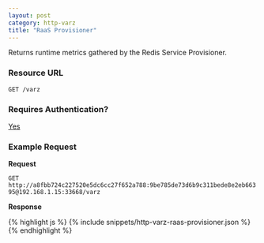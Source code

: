 ```yaml
---
layout: post
category: http-varz
title: "RaaS Provisioner"
---
```


Returns runtime metrics gathered by the Redis Service Provisioner.

### Resource URL

`GET /varz`

### Requires Authentication?

[Yes](/http-varz/authentication)

### Example Request

**Request**

`GET http://a8fbb724c227520e5dc6cc27f652a788:9be785de73d6b9c311bede8e2eb66395@192.168.1.15:33668/varz`

**Response**

<div class="js example">
{% highlight js %}
{% include snippets/http-varz-raas-provisioner.json %}
{% endhighlight %}
</div>